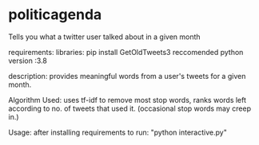 # politicagenda
Tells you what a twitter user talked about in a given month


  
requirements:
	libraries: pip install GetOldTweets3
	reccomended python version :3.8

description:
	provides meaningful words from a user's tweets for a given month.

Algorithm Used:	
	uses tf-idf to remove most stop words,
	ranks words left according to no. of tweets that used it.
	(occasional stop words may creep in.)
	
	
Usage:
	after installing requirements
	to run:
		"python interactive.py"
